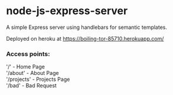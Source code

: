 # node-js-express-server
A simple Express server using handlebars for semantic templates.

Deployed on heroku at https://boiling-tor-85710.herokuapp.com/

### Access points:
'/' - Home Page<br/>
'/about' - About Page<br/>
'/projects' - Projects Page<br/>
'/bad' - Bad Request<br/>
